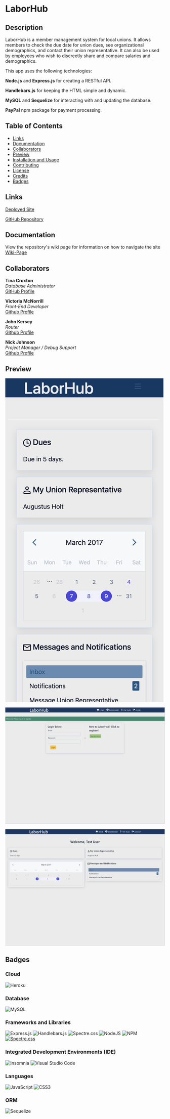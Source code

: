 # LaborHub

## Description

LaborHub is a member management system for local unions. It allows members to check the due date for union dues, see organizational demographics, and contact their union representative. It can also be used by employees who wish to discreetly share and compare salaries and demographics.

This app uses the following technologies:

**Node.js** and **Express.js** for creating a RESTful API.

**Handlebars.js** for keeping the HTML simple and dynamic.

**MySQL** and **Sequelize** for interacting with and updating the database.

**PayPal** npm package for payment processing.

## Table of Contents
- [Links](#Links)
- [Documentation](#Documentation)
- [Collaborators](#Collaborators)
- [Preview](#Preview)
- [Installation and Usage](#installation-and-usage)
- [Contributing](#contributing)
- [License](#license)
- [Credits](#credits)
- [Badges](#badges)

## Links

[Deployed Site](https://laborhub.herokuapp.com/)

[GitHub Repository](https://github.com/jsnicholas/LaborHub)

## Documentation

View the repository's wiki page for information on how to navigate the site  
[Wiki-Page](https://github.com/jsnicholas/LaborHub/wiki)

## Collaborators

**Tina Croxton**  
*Database Administrator*  
[GitHub Profile](https://github.com/TinaTheDev91)

**Victoria McNorrill**  
*Front-End Developer*  
[Github Profile](https://github.com/victoriamcn)

**John Kersey**  
*Router*  
[Github Profile](https://github.com/JohnKersey2)

**Nick Johnson**  
*Project Manager / Debug Support*  
[Github Profile](https://github.com/jsnicholas)

## Preview

![mobile-dashboard](./assets/screenshots/mobile-dashboard.png)

![desktop-landing-page](./assets/screenshots/desktop-landing-page.jpg)

![desktop-dashboard](./assets/screenshots/desktop-dashboard.jpg)

## Badges

### Cloud
![Heroku](https://img.shields.io/badge/heroku-%23430098.svg?style=for-the-badge&logo=heroku&logoColor=white)

### Database
![MySQL](https://img.shields.io/badge/mysql-%2300f.svg?style=for-the-badge&logo=mysql&logoColor=white)

### Frameworks and Libraries
![Express.js](https://img.shields.io/badge/express.js-%23404d59.svg?style=for-the-badge&logo=express&logoColor=%2361DAFB)
![Handlebars.js](https://img.shields.io/badge/Handlebars.js-f0772b?style=for-the-badge&logo=handlebarsdotjs&logoColor=black)
![Spectre.css](https://img.shields.io/badge/CSS-Spectre.css-purple)
![NodeJS](https://img.shields.io/badge/node.js-6DA55F?style=for-the-badge&logo=node.js&logoColor=white)
![NPM](https://img.shields.io/badge/NPM-%23CB3837.svg?style=for-the-badge&logo=npm&logoColor=white)
[![Spectre.css](https://img.shields.io/badge/Spectre.css-8E64B0.svg)](https://picturepan2.github.io/spectre/getting-started.html)

### Integrated Development Environments (IDE)
![Insomnia](https://img.shields.io/badge/Insomnia-black?style=for-the-badge&logo=insomnia&logoColor=5849BE)
![Visual Studio Code](https://img.shields.io/badge/Visual%20Studio%20Code-0078d7.svg?style=for-the-badge&logo=visual-studio-code&logoColor=white)

### Languages
![JavaScript](https://img.shields.io/badge/javascript-%23323330.svg?style=for-the-badge&logo=javascript&logoColor=%23F7DF1E)
![CSS3](https://img.shields.io/badge/css3-%231572B6.svg?style=for-the-badge&logo=css3&logoColor=white)

### ORM
![Sequelize](https://img.shields.io/badge/Sequelize-52B0E7?style=for-the-badge&logo=Sequelize&logoColor=white)